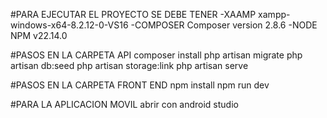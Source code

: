 #PARA EJECUTAR EL PROYECTO SE DEBE TENER
-XAAMP xampp-windows-x64-8.2.12-0-VS16
-COMPOSER Composer version 2.8.6 
-NODE NPM v22.14.0

#PASOS EN LA CARPETA API
composer install
php artisan migrate
php artisan db:seed
php artisan storage:link
php artisan serve

#PASOS EN LA CARPETA FRONT END
npm install
npm run dev

#PARA LA APLICACION MOVIL
abrir con android studio
